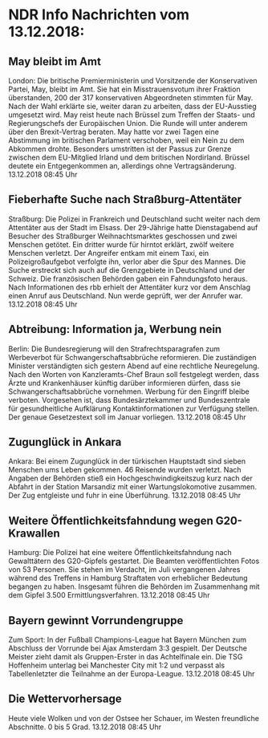 # NDR Info Nachrichten vom 13.12.2018:


## May bleibt im Amt
London: Die  britische Premierministerin und Vorsitzende der Konservativen Partei, May, bleibt im Amt. Sie hat ein Misstrauensvotum ihrer Fraktion überstanden, 200 der 317 konservativen Abgeordneten stimmten für May. Nach der Wahl erklärte sie, weiter daran zu arbeiten, dass der EU-Ausstieg umgesetzt wird. May reist heute nach Brüssel zum Treffen der Staats- und Regierungschefs der Europäischen Union. Die Runde will unter anderem über den Brexit-Vertrag beraten. May hatte vor zwei Tagen eine Abstimmung im britischen Parlament verschoben, weil ein Nein zu dem Abkommen drohte. Besonders umstritten ist der Passus zur Grenze zwischen dem EU-Mitglied Irland und dem britischen Nordirland. Brüssel deutete ein Entgegenkommen an, allerdings ohne Vertragsänderung. 13.12.2018 08:45 Uhr 

## Fieberhafte Suche nach Straßburg-Attentäter
Straßburg: Die Polizei in Frankreich und Deutschland sucht weiter nach dem Attentäter aus der Stadt im Elsass. Der 29-Jährige hatte Dienstagabend auf Besucher des Straßburger Weihnachtsmarktes geschossen und zwei Menschen getötet. Ein dritter wurde für hirntot erklärt, zwölf weitere Menschen verletzt. Der Angreifer entkam mit einem Taxi, ein Polizeigroßaufgebot verfolgte ihn, verlor aber die Spur des Mannes. Die Suche erstreckt sich auch auf die Grenzgebiete in Deutschland und der Schweiz. Die französischen Behörden gaben ein Fahndungsfoto heraus. Nach Informationen des rbb erhielt der Attentäter kurz vor dem Anschlag einen Anruf aus Deutschland. Nun werde geprüft, wer der Anrufer war. 13.12.2018 08:45 Uhr 

## Abtreibung: Information ja, Werbung nein
Berlin:	Die Bundesregierung will den Strafrechtsparagrafen zum Werbeverbot für Schwangerschaftsabbrüche reformieren. Die zuständigen Minister verständigten sich gestern Abend auf eine rechtliche Neuregelung. Nach den Worten von Kanzleramts-Chef Braun soll festgelegt werden, dass Ärzte und Krankenhäuser künftig darüber informieren dürfen, dass sie Schwangerschaftsabbrüche vornehmen. Werbung für den Eingriff bleibe verboten. Vorgesehen ist, dass Bundesärztekammer und Bundeszentrale für gesundheitliche Aufklärung Kontaktinformationen zur Verfügung stellen. Der genaue Gesetzestext soll im Januar vorliegen. 13.12.2018 08:45 Uhr 

## Zugunglück in Ankara
Ankara: Bei einem Zugunglück in der türkischen Hauptstadt sind sieben Menschen ums Leben gekommen. 46 Reisende wurden verletzt. Nach Angaben der Behörden stieß ein Hochgeschwindigkeitszug kurz nach der Abfahrt in der Station Marsandiz mit einer Wartungslokomotive zusammen. Der Zug entgleiste und fuhr in eine Überführung. 13.12.2018 08:45 Uhr 

## Weitere Öffentlichkeitsfahndung wegen G20-Krawallen
Hamburg: Die Polizei hat eine weitere Öffentlichkeitsfahndung nach Gewalttätern des G20-Gipfels gestartet. Die Beamten veröffentlichten Fotos von 53 Personen. Sie stehen im Verdacht, im Juli vergangenen Jahres während des Treffens in Hamburg Straftaten von erheblicher Bedeutung begangen zu haben. Insgesamt führen die Behörden im Zusammenhang mit dem Gipfel 3.500 Ermittlungsverfahren. 13.12.2018 08:45 Uhr 

## Bayern gewinnt Vorrundengruppe
Zum Sport: In der Fußball Champions-League hat Bayern München zum Abschluss der Vorrunde bei Ajax Amsterdam 3:3 gespielt. Der Deutsche Meister zieht damit als Gruppen-Erster in das Achtelfinale ein. Die TSG Hoffenheim unterlag bei Manchester City mit 1:2 und verpasst als Tabellenletzter die Teilnahme an der Europa-League. 13.12.2018 08:45 Uhr 

## Die Wettervorhersage
Heute viele Wolken und von der Ostsee her Schauer, im Westen freundliche Abschnitte. 0 bis 5 Grad. 13.12.2018 08:45 Uhr 
